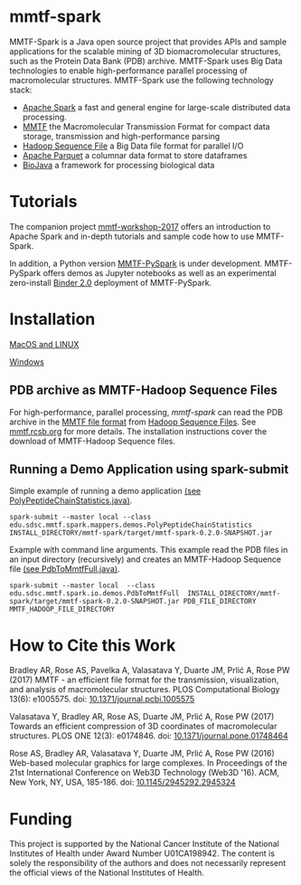 # mmtf-spark
MMTF-Spark is a Java open source project that provides APIs and sample applications for the scalable mining of 3D biomacromolecular structures, such as the Protein Data Bank (PDB) archive. MMTF-Spark uses Big Data technologies to enable high-performance parallel processing of macromolecular structures. MMTF-Spark use the following technology stack:
* [Apache Spark](https://spark.apache.org/) a fast and general engine for large-scale distributed data processing.
* [MMTF](https://mmtf.rcsb.org/) the Macromolecular Transmission Format for compact data storage, transmission and high-performance parsing
* [Hadoop Sequence File](https://wiki.apache.org/hadoop/SequenceFile) a Big Data file format for parallel I/O
* [Apache Parquet](https://parquet.apache.org/) a columnar data format to store dataframes
* [BioJava](http://biojava.org/) a framework for processing biological data

# Tutorials
The companion project [mmtf-workshop-2017](https://github.com/sbl-sdsc/mmtf-workshop-2017) offers an introduction to Apache Spark and in-depth tutorials and sample code how to use MMTF-Spark.

In addition, a Python version [MMTF-PySpark](https://github.com/sbl-sdsc/mmtf-pyspark) is under development. MMTF-PySpark offers demos as Jupyter notebooks as well as an experimental zero-install [Binder 2.0](https://elifesciences.org/labs/8653a61d/introducing-binder-2-0-share-your-interactive-research-environment) deployment of MMTF-PySpark.

# Installation

[MacOS and LINUX](docs/MacOsInstallation.md)

[Windows](docs/WindowsInstallation.md)

## PDB archive as MMTF-Hadoop Sequence Files
For high-performance, parallel processing, *mmtf-spark* can read the PDB archive in the [MMTF file format](https://doi.org/10.1371/journal.pcbi.1005575) from [Hadoop Sequence Files](https://wiki.apache.org/hadoop/SequenceFile). See [mmtf.rcsb.org](https://mmtf.rcsb.org/download.html) for more details. The installation instructions cover the download of MMTF-Hadoop Sequence files.

## Running a Demo Application using spark-submit

Simple example of running a demo application 
[(see PolyPeptideChainStatistics.java)](src/main/java/edu/sdsc/mmtf/spark/mappers/demos/PolyPeptideChainStatistics.java).

```
spark-submit --master local --class edu.sdsc.mmtf.spark.mappers.demos.PolyPeptideChainStatistics  INSTALL_DIRECTORY/mmtf-spark/target/mmtf-spark-0.2.0-SNAPSHOT.jar
```

Example with command line arguments. This example read the PDB files
in an input directory (recursively) and creates an MMTF-Hadoop Sequence file 
[(see PdbToMmtfFull.java)](src/main/java/edu/sdsc/mmtf/spark/io/demos/PdbToMmtfFull.java). 

```
spark-submit --master local  --class edu.sdsc.mmtf.spark.io.demos.PdbToMmtfFull  INSTALL_DIRECTORY/mmtf-spark/target/mmtf-spark-0.2.0-SNAPSHOT.jar PDB_FILE_DIRECTORY MMTF_HADOOP_FILE_DIRECTORY
```


# How to Cite this Work

Bradley AR, Rose AS, Pavelka A, Valasatava Y, Duarte JM, Prlić A, Rose PW (2017) MMTF - an efficient file format for the transmission, visualization, and analysis of macromolecular structures. PLOS Computational Biology 13(6): e1005575. doi: [10.1371/journal.pcbi.1005575](https://doi.org/10.1371/journal.pcbi.1005575)

Valasatava Y, Bradley AR, Rose AS, Duarte JM, Prlić A, Rose PW (2017) Towards an efficient compression of 3D coordinates of macromolecular structures. PLOS ONE 12(3): e0174846. doi: [10.1371/journal.pone.01748464](https://doi.org/10.1371/journal.pone.0174846)

Rose AS, Bradley AR, Valasatava Y, Duarte JM, Prlić A, Rose PW (2016) Web-based molecular graphics for large complexes. In Proceedings of the 21st International Conference on Web3D Technology (Web3D '16). ACM, New York, NY, USA, 185-186. doi: [10.1145/2945292.2945324](https://doi.org/10.1145/2945292.2945324)

# Funding
This project is supported by the National Cancer Institute of the National Institutes of Health under Award Number U01CA198942. The content is solely the responsibility of the authors and does not necessarily represent the official views of the National Institutes of Health.
